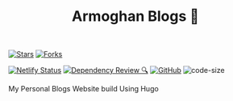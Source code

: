 <h1 align="center">Armoghan Blogs 🚀</h1>
<br>

[![Stars](https://img.shields.io/github/stars/Armoghan-Blogs/Armoghan-Blogs?style=social)](https://github.com/Armoghan-Blogs/Armoghan-Blogs)
[![Forks](https://img.shields.io/github/forks/Armoghan-Blogs/Armoghan-Blogs?style=social)](https://github.com/Armoghan-Blogs/Armoghan-Blogs)

[![Netlify Status](https://api.netlify.com/api/v1/badges/98ccddff-b999-4a30-8cde-7186e6006388/deploy-status)](https://app.netlify.com/sites/armoghan-blogs-3/deploys)
[![Dependency Review 🔍](https://github.com/Armoghan-Blogs/Armoghan-Blogs/actions/workflows/dependency-review.yml/badge.svg)](https://github.com/Armoghan-Blogs/Armoghan-Blogs/actions/workflows/dependency-review.yml)
[![GitHub](https://img.shields.io/github/license/Armoghan-Blogs/Armoghan-Blogs)](https://github.com/Armoghan-Blogs/Armoghan-Blogs/blob/main/LICENSE)
![code-size](https://img.shields.io/github/languages/code-size/Armoghan-Blogs/Armoghan-Blogs)

My Personal Blogs Website build Using Hugo
